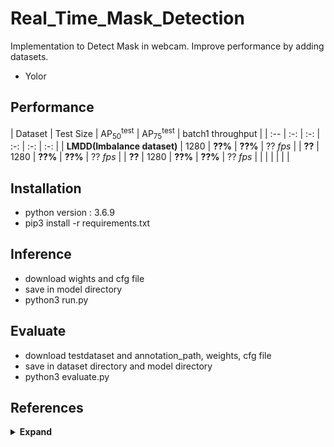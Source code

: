 # Real_Time_Mask_Detection

Implementation to Detect Mask in webcam.
Improve performance by adding datasets.

 - Yolor

## Performance

| Dataset | Test Size | AP<sub>50</sub><sup>test</sup> | AP<sub>75</sub><sup>test</sup> | batch1 throughput |
| :-- | :-: | :-: | :-: | :-: | :-: |
| **LMDD(Imbalance dataset)** | 1280 | **??%** | **??%** | ?? *fps* |
| **??** | 1280 | **??%** | **??%** | ?? *fps* |
| **??** | 1280 | **??%** | **??%** | ?? *fps* |
|  |  |  |  |  |


## Installation
 - python version : 3.6.9
 - pip3 install -r requirements.txt
 
## Inference
 - download wights and cfg file
 - save in model directory
 - python3 run.py
 
## Evaluate
 - download testdataset and annotation_path, weights, cfg file
 - save in dataset directory and model directory
 - python3 evaluate.py 

## References

<details><summary> <b>Expand</b> </summary>

* [https://github.com/WongKinYiu/yolor.git](https://github.com/WongKinYiu/yolor.git)
* [https://www.kaggle.com/andrewmvd/face-mask-detection](https://www.kaggle.com/andrewmvd/face-mask-detection)
* [https://github.com/X-zhangyang/Real-World-Masked-Face-Dataset](https://github.com/X-zhangyang/Real-World-Masked-Face-Dataset)

</details>